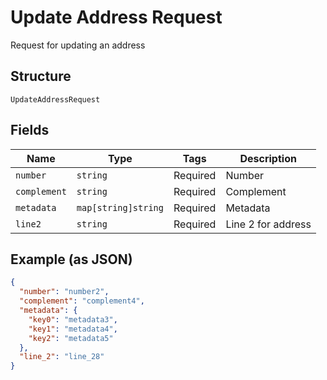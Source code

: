 
# Update Address Request

Request for updating an address

## Structure

`UpdateAddressRequest`

## Fields

| Name | Type | Tags | Description |
|  --- | --- | --- | --- |
| `number` | `string` | Required | Number |
| `complement` | `string` | Required | Complement |
| `metadata` | `map[string]string` | Required | Metadata |
| `line2` | `string` | Required | Line 2 for address |

## Example (as JSON)

```json
{
  "number": "number2",
  "complement": "complement4",
  "metadata": {
    "key0": "metadata3",
    "key1": "metadata4",
    "key2": "metadata5"
  },
  "line_2": "line_28"
}
```

